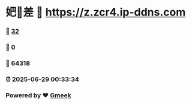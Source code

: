 # 妑🔭差 :link: https://z.zcr4.ip-ddns.com 
### :page_facing_up: [32](https://z.zcr4.ip-ddns.com/tag.html) 
### :speech_balloon: 0 
### :hibiscus: 64318 
### :alarm_clock: 2025-06-29 00:33:34 
### Powered by :heart: [Gmeek](https://github.com/Meekdai/Gmeek)

